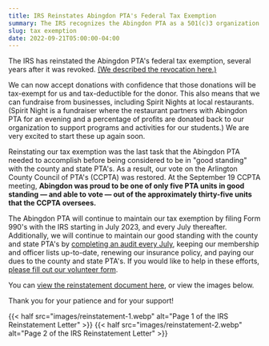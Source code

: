 ```yaml
---
title: IRS Reinstates Abingdon PTA's Federal Tax Exemption
summary: The IRS recognizes the Abingdon PTA as a 501(c)3 organization.
slug: tax exemption
date: 2022-09-21T05:00:00-04:00
---
```


The IRS has reinstated the Abingdon PTA's federal tax exemption, several years after it was revoked. [(We described the revocation here.)](/2022/04/15/tax-exemption)

We can now accept donations with confidence that those donations will be tax-exempt for us and tax-deductible for the donor. This also means that we can fundraise from businesses, including Spirit Nights at local restaurants. (Spirit Night is a fundraiser where the restaurant partners with Abingdon PTA for an evening and a percentage of profits are donated back to our organization to support programs and activities for our students.)  We are very excited to start these up again soon.

Reinstating our tax exemption was the last task that the Abingdon PTA needed to accomplish before being considered to be in "good standing" with the county and state PTA's. As a result, our vote on the Arlington County Council of PTA's (CCPTA) was restored. At the September 19 CCPTA meeting, **Abingdon was proud to be one of only five PTA units in good standing — and able to vote — out of the approximately thirty-five units that the CCPTA oversees.**

The Abingdon PTA will continue to maintain our tax exemption by filing Form 990's with the IRS starting in July 2023, and every July thereafter. Additionally, we will continue to maintain our good standing with the county and state PTA's by [completing an audit every July](/documents/#audits), keeping our membership and officer lists up-to-date, renewing our insurance policy, and paying our dues to the county and state PTA's. If you would like to help in these efforts, [please fill out our volunteer form](https://docs.google.com/forms/d/e/1FAIpQLSf50HFDkNfDxP5VfE2LzsxKbUPZdmRGQTeNEUhXkU_qLCLWZQ/viewform?usp=sf_link).

You can [view the reinstatement document here](/reinstatement/reinstatement.pdf), or view the images below.

Thank you for your patience and for your support!

{{< half src="images/reinstatement-1.webp" alt="Page 1 of the IRS Reinstatement Letter" >}}
{{< half src="images/reinstatement-2.webp" alt="Page 2 of the IRS Reinstatement Letter" >}}